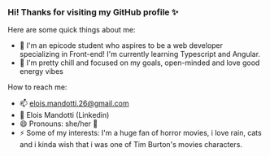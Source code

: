 ### Hi! Thanks for visiting my GitHub profile ✨

Here are some quick things about me:

- 🌱 I'm an epicode student who aspires to be a web developer specializing in Front-end! I'm currently learning Typescript and Angular.
- 🧿 I'm pretty chill and focused on my goals, open-minded and love good energy vibes 

How to reach me:
- 📫 elois.mandotti.26@gmail.com
- 🎈 Elois Mandotti (Linkedin)
- 😄 Pronouns: she/her 🌈
- ⚡ Some of my interests: I'm a huge fan of horror movies, i love rain, cats and i kinda wish that i was one of Tim Burton's movies characters.

